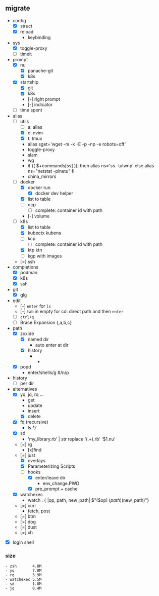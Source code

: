 ## migrate

- config
    - [x] struct
    - [x] reload
        - keybinding
- sys
    - [x] toggle-proxy
    - [ ] timeit
- prompt
    - [x] nu
        - [x] panache-git
        - [x] k8s
    - [x] startship
        - [x] git
        - [x] k8s
        - [-] right prompt
        - [-] indicator
    - [ ] time spent
- alias
    - [ ] utils
        - [ ] a: alias
        - [x] e: nvim
        - [x] t: tmux
        - alias sget='wget -m -k -E -p -np -e robots=off'
        - toggle-proxy
        - slam
        - wg
        - if (( $+commands[ss] )); then
              alias ns='ss -tulwnp'
          else
              alias ns="netstat -plnetu"
          fi
        - china_mirrors
    - [ ] docker
        - [x] docker run
            - [x] docker dev helper
        - [x] list to table
        - [ ] dcp
            - [ ] complete: container id with path
        - [-] volume
    - [ ] k8s
        - [x] list to table
        - [x] kubectx kubens
        - [ ] kcp
            - [ ] complete: container id with path
        - [x] ktp ktn
        - [ ] kgp with images
    - [=] ssh
- completions
    - [x] podman
    - [x] k8s
    - [x] ssh
- git
    - [x] glg
- edit
    - [-] `enter` for `ls`
    - [-] `tab` in empty for cd: direct path and then `enter`
    - [ ] `ctrl+q`
    - [ ] Brace Expansion {,a,b,c}
- path
    - [x] zoxide
        - [x] named dir
            - auto enter at dir
        - [x] history
            - -
    - [x] popd
        - enter/shells/g #/n/p
- history
    - [ ] per dir
- alternatives
    - [x] yq, jq, rq ...
        - get
        - update
        - insert
        - [x] delete
    - [x] fd (recursive)
        - ls **/*
    - [x] sd
        - 'my_library.rb' | str replace '(.+).rb' '$1.nu'
    - [=] rg
        - [x]find
    - [=] just
        - [x] overlays
        - [x] Parameterizing Scripts
        - [ ] hooks
            - [x] enter/leave dir
                - env_change.PWD
            - [x] pre_prompt + cache
    - [x] watchexec
        - watch . { |op, path, new_path| $"($op) ($path) ($new_path)"}
    - [=] curl
        - fetch, post
    - [=] btm
    - [=] dog
    - [=] dust
    - [=] xh
- [x] login shell

### size
    - zsh       4.8M
    - yq        7.0M
    - rq        3.9M
    - watchexec 5.5M
    - sd        1.8M
    - jq        0.4M
